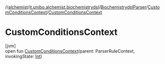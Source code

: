 //[alchemist](../../../../index.md)/[it.unibo.alchemist.biochemistrydsl](../../index.md)/[BiochemistrydslParser](../index.md)/[CustomConditionsContext](index.md)/[CustomConditionsContext](-custom-conditions-context.md)

# CustomConditionsContext

[jvm]\
open fun [CustomConditionsContext](-custom-conditions-context.md)(parent: ParserRuleContext, invokingState: [Int](https://kotlinlang.org/api/latest/jvm/stdlib/kotlin/-int/index.html))
